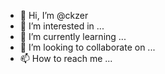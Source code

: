 - 👋 Hi, I’m @ckzer
- 👀 I’m interested in ...
- 🌱 I’m currently learning ...
- 💞️ I’m looking to collaborate on ...
- 📫 How to reach me ...

<!---
ckzer/ckzer is a ✨ special ✨ repository because its `README.md` (this file) appears on your GitHub profile.
You can click the Preview link to take a look at your changes.
--->
